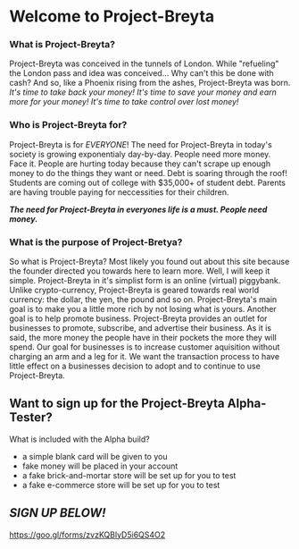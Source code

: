 # Welcome to Project-Breyta

### What is Project-Breyta?
Project-Breyta was conceived in the tunnels of London. While "refueling" the London pass and idea was conceived... Why can't this be done with cash? And so, like a Phoenix rising from the ashes, Project-Breyta was born.
*It's time to take back your money!*
*It's time to save your money and earn more for your money!*
*It's time to take control over lost money!*
### Who is Project-Breyta for?
Project-Breyta is for *EVERYONE*! The need for Project-Breyta in today's society is growing exponentialy day-by-day. People need more money. 
Face it. People are hurting today because they can't scrape up enough money to do the things they want or need. Debt is soaring through the roof! Students are coming out of college with $35,000+ of student debt. Parents are having trouble paying for neccessities for their children.

__*The need for Project-Breyta in everyones life is a must. People need money.*__

### What is the purpose of Project-Bretya?
So what is Project-Breyta? Most likely you found out about this site because the founder directed you towards here to learn more. Well, I will keep it simple. 
Project-Breyta in it's simplist form is an online (virtual) piggybank. Unlike crypto-currency, Project-Breyta is geared towards real world currency: the dollar, the yen, the pound and so on. 
Project-Breyta's main goal is to make you a little more rich by not losing what is yours.
Another goal is to help promote business. Project-Breyta provides an outlet for businesses to promote, subscribe, and advertise their business. 
As it is said, the more money the people have in their pockets the more they will spend. Our goal for businesses is to increase customer aquisition without charging an arm and a leg for it. We want the transaction process to have little effect on a businesses decision to adopt and to continue to use Project-Breyta.  

## Want to sign up for the Project-Breyta Alpha-Tester? 
What is included with the Alpha build?
- a simple blank card will be given to you
- fake money will be placed in your account
- a fake brick-and-mortar store will be set up for you to test
- a fake e-commerce store will be set up for you to test

_**SIGN UP BELOW!**_
--
https://goo.gl/forms/zvzKQBlyD5i6QS4O2


